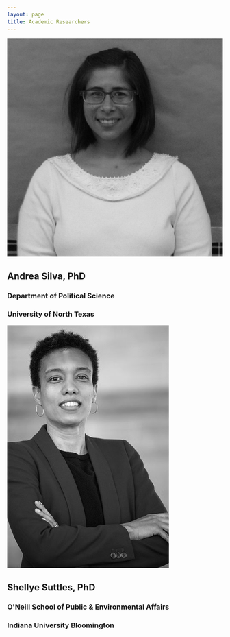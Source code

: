```yaml
---
layout: page
title: Academic Researchers
---
```

![Andrea Silva](/assets/img/andrea.png)
## Andrea Silva, PhD
### Department of Political Science
### University of North Texas



![Shellye Suttles](/assets/img/shellye3.jpg)
## Shellye Suttles, PhD
### O'Neill School of Public & Environmental Affairs
### Indiana University Bloomington
